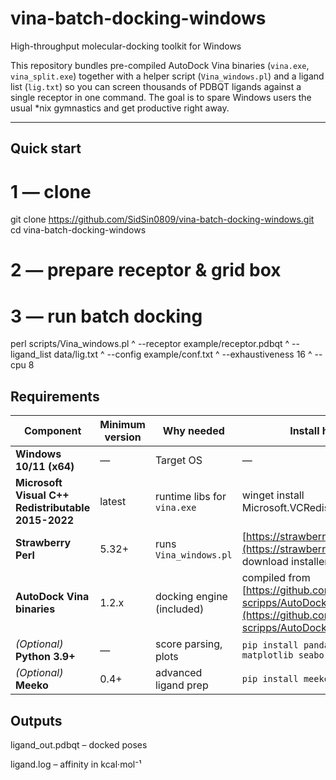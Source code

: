 # vina-batch-docking-windows
High-throughput molecular-docking toolkit for Windows

This repository bundles pre-compiled AutoDock Vina binaries (`vina.exe`, `vina_split.exe`) together with a helper script (`Vina_windows.pl`) and a ligand list (`lig.txt`) so you can screen thousands of PDBQT ligands against a single receptor in one command. The goal is to spare Windows users the usual *nix gymnastics and get productive right away.  

---

## Quick start
# 1 — clone
git clone https://github.com/SidSin0809/vina-batch-docking-windows.git
cd vina-batch-docking-windows

# 2 — prepare receptor & grid box

# 3 — run batch docking
perl scripts/Vina_windows.pl ^
     --receptor example/receptor.pdbqt ^
     --ligand_list data/lig.txt ^
     --config example/conf.txt ^
     --exhaustiveness 16 ^
     --cpu 8


## Requirements
| Component                                          | Minimum version | Why needed                  | Install hint                                                                                                                  |
| -------------------------------------------------- | --------------- | --------------------------- | ----------------------------------------------------------------------------------------------------------------------------- |
| **Windows 10/11 (x64)**                            | —               | Target OS                   | —                                                                                                                             |
| **Microsoft Visual C++ Redistributable 2015-2022** | latest          | runtime libs for `vina.exe` | winget install Microsoft.VCRedist.2015+.x64                                                                                   |
| **Strawberry Perl**                                | 5.32+           | runs `Vina_windows.pl`      | [https://strawberryperl.com/](https://strawberryperl.com/) download installer           |
| **AutoDock Vina binaries**                         | 1.2.x           | docking engine (included)   | compiled from [https://github.com/ccsb-scripps/AutoDock-Vina](https://github.com/ccsb-scripps/AutoDock-Vina) |
| *(Optional)* **Python 3.9+**                       | —               | score parsing, plots        | `pip install pandas matplotlib seaborn numpy`                                                                                 |
| *(Optional)* **Meeko**                             | 0.4+            | advanced ligand prep        | `pip install meeko`                                                                        |

## Outputs
ligand_out.pdbqt – docked poses

ligand.log – affinity in kcal·mol⁻¹

